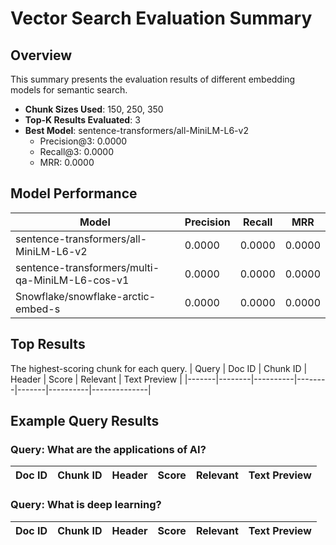 # Vector Search Evaluation Summary

## Overview
This summary presents the evaluation results of different embedding models for semantic search.
- **Chunk Sizes Used**: 150, 250, 350
- **Top-K Results Evaluated**: 3
- **Best Model**: sentence-transformers/all-MiniLM-L6-v2
  - Precision@3: 0.0000
  - Recall@3: 0.0000
  - MRR: 0.0000

## Model Performance
| Model | Precision | Recall | MRR |
|-------|-----------|--------|-----|
| sentence-transformers/all-MiniLM-L6-v2 | 0.0000 | 0.0000 | 0.0000 |
| sentence-transformers/multi-qa-MiniLM-L6-cos-v1 | 0.0000 | 0.0000 | 0.0000 |
| Snowflake/snowflake-arctic-embed-s | 0.0000 | 0.0000 | 0.0000 |

## Top Results
The highest-scoring chunk for each query.
| Query | Doc ID | Chunk ID | Header | Score | Relevant | Text Preview |
|-------|--------|----------|--------|-------|----------|--------------|

## Example Query Results
### Query: What are the applications of AI?
| Doc ID | Chunk ID | Header | Score | Relevant | Text Preview |
|--------|----------|--------|-------|----------|--------------|

### Query: What is deep learning?
| Doc ID | Chunk ID | Header | Score | Relevant | Text Preview |
|--------|----------|--------|-------|----------|--------------|

